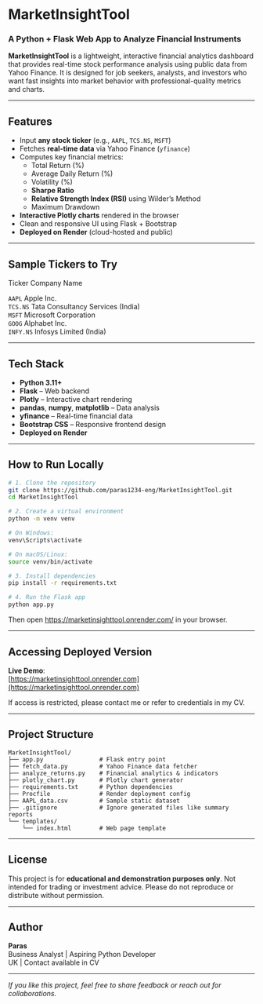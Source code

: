 # MarketInsightTool

### A Python + Flask Web App to Analyze Financial Instruments

**MarketInsightTool** is a lightweight, interactive financial analytics dashboard that provides real-time stock performance analysis using public data from Yahoo Finance. It is designed for job seekers, analysts, and investors who want fast insights into market behavior with professional-quality metrics and charts.

---

## Features

- Input **any stock ticker** (e.g., `AAPL`, `TCS.NS`, `MSFT`)
- Fetches **real-time data** via Yahoo Finance (`yfinance`)
- Computes key financial metrics:
  - Total Return (%)
  - Average Daily Return (%)
  - Volatility (%)
  - **Sharpe Ratio**
  - **Relative Strength Index (RSI)** using Wilder’s Method
  - Maximum Drawdown
- **Interactive Plotly charts** rendered in the browser
- Clean and responsive UI using Flask + Bootstrap
- **Deployed on Render** (cloud-hosted and public)

---

## Sample Tickers to Try

 Ticker      Company Name                        

 `AAPL`      Apple Inc.                          
 `TCS.NS`    Tata Consultancy Services (India)   
 `MSFT`      Microsoft Corporation               
 `GOOG`      Alphabet Inc.                       
 `INFY.NS`   Infosys Limited (India)             


---

##  Tech Stack

- **Python 3.11+**
- **Flask** – Web backend
- **Plotly** – Interactive chart rendering
- **pandas**, **numpy**, **matplotlib** – Data analysis
- **yfinance** – Real-time financial data
- **Bootstrap CSS** – Responsive frontend design
- **Deployed on Render**

---

## How to Run Locally

```bash
# 1. Clone the repository
git clone https://github.com/paras1234-eng/MarketInsightTool.git
cd MarketInsightTool

# 2. Create a virtual environment
python -m venv venv

# On Windows:
venv\Scripts\activate

# On macOS/Linux:
source venv/bin/activate

# 3. Install dependencies
pip install -r requirements.txt

# 4. Run the Flask app
python app.py
```

Then open https://marketinsighttool.onrender.com/ in your browser.

---

## Accessing Deployed Version

**Live Demo**:  
 [https://marketinsighttool.onrender.com](https://marketinsighttool.onrender.com)

If access is restricted, please contact me or refer to credentials in my CV.

---

## Project Structure

```
MarketInsightTool/
├── app.py                # Flask entry point
├── fetch_data.py         # Yahoo Finance data fetcher
├── analyze_returns.py    # Financial analytics & indicators
├── plotly_chart.py       # Plotly chart generator
├── requirements.txt      # Python dependencies
├── Procfile              # Render deployment config
├── AAPL_data.csv         # Sample static dataset
├── .gitignore            # Ignore generated files like summary reports
└── templates/
    └── index.html        # Web page template
```

---

##  License

This project is for **educational and demonstration purposes only**. Not intended for trading or investment advice. Please do not reproduce or distribute without permission.

---

## Author

**Paras**  
Business Analyst | Aspiring Python Developer  
UK |  Contact available in CV

---

*If you like this project, feel free to share feedback or reach out for collaborations.*

